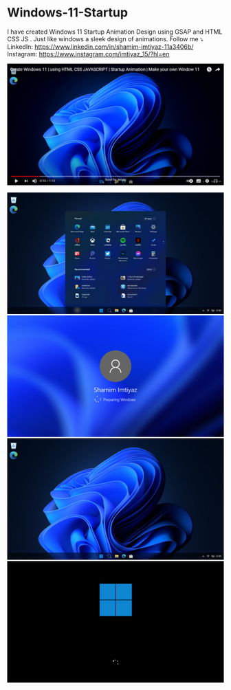 # Windows-11-Startup
I have created Windows 11 Startup Animation Design using GSAP and HTML CSS JS . Just like windows a sleek design of animations. 
Follow me ⤵️
<br>
LinkedIn: https://www.linkedin.com/in/shamim-imtiyaz-11a3406b/
<br>
Instagram: https://www.instagram.com/imtiyaz_15/?hl=en

[![youtube](youtube.png)](https://www.youtube.com/watch?v=JXl4QgYUi9c)


![](app.png)
![](name.png)
![](home.png)
![](startup.png)
